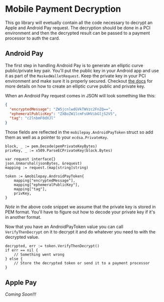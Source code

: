 Mobile Payment Decryption
=========================

This go library will evetually contain all the code necessary to decrypt an 
Apple and Android Pay request. The decryption should be done in a PCI environment 
and then the decrypted result can be passed to a payment processor to auth the
card.

Android Pay
-----------

The first step in handling Android Pay is to generate an elliptic curve 
public/private key pair. You'll put the public key in your Android app and use 
it as part of the `MaskedWalletRequest`. Keep the private key in your PCI 
environment and make sure it is properly secured. Checkout
[the docs](https://developers.google.com/android-pay/integration/payment-token-cryptography#example-using-openssl-to-generate-and-format-a-public-key)
for more details on how to create an elliptic curve public and private key.

When an Android Pay request comes in JSON will look something like this:
```json
{
  "encryptedMessage": "ZW5jcnlwdGVkTWVzc2FnZQ==",
  "ephemeralPublicKey": "ZXBoZW1lcmFsUHVibGljS2V5",
  "tag": "c2lnbmF0dXJl"
}
```

Those fields are reflected in the `mobilepay.AndroidPayToken` struct so add them
as well as a pointer to your `ecdsa.PrivateKey`.
```golang
block, _ := pem.Decode(pemPrivateKeyBytes)
privKey, _ := x509.ParseECPrivateKey(block.Bytes)

var request interface{}
json.Unmarshal(jsonBytes, &request)
mapping := request.(map[string]string)

token := &mobilepay.AndroidPayToken{
	mapping["encryptedMessage"],
	mapping["ephemeralPublicKey"],
	mapping["tag"],
	privKey,
}
```
*Note* in the above code snippet we assume that the private key is stored in 
PEM format. You'll have to figure out how to decode your private key if it's 
in another format.

Now that you have an AndroidPayToken value you can call `VerifyThenDecrypt` on
it to decrypt it and do whatever you need to with the decrypted value.
```golang
decrypted, err := token.VerifyThenDecrypt()
if err == nil {
	// Something went wrong
} else {
	// Store the decrypted token or send it to a payment processor
}
```

Apple Pay
---------

*Coming Soon!!!*
